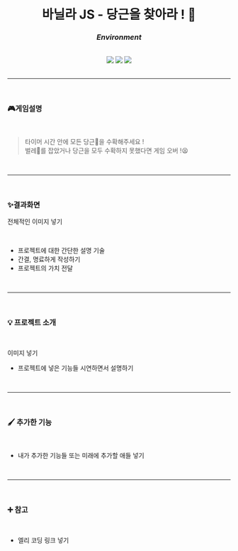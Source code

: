 # **<center>바닐라 JS - 당근을 찾아라 ! 🥕</center>**

### **_<center>Environment</center>_**

<br/>

<center>
  <img src="https://img.shields.io/badge/HTML-E34F26?style=flat-square&logo=HTML5&logoColor=ffffff"/>
  <img src="https://img.shields.io/badge/JAVASCRIPT-F7DF1E?style=flat-square&logo=JavaScript&logoColor=000000"/>
  <img src="https://img.shields.io/badge/CSS-1572B6?style=flat-square&logo=CSS3&logoColor=ffffff"/>
</center>

<br/>

---

<br/>

### **🎮게임설명**

<br/>

> 타이머 시간 안에 모든 당근🥕을 수확해주세요 !  
> 벌레🐛를 잡았거나 당근을 모두 수확하지 못했다면 게임 오버 !😫

<br/>

---

<br/>

### **✨결과화면**

전체적인 이미지 넣기

<br/>

- 프로젝트에 대한 간단한 설명 기술
- 간결, 명료하게 작성하기
- 프로젝트의 가치 전달

<br/>

---

<br/>

### **💡 프로젝트 소개**

<br/>

이미지 넣기

- 프로젝트에 넣은 기능들 시연하면서 설명하기

<br/>

---

<br/>

### **🖌 추가한 기능**

<br/>

- 내가 추가한 기능들 또는 미래에 추가할 애들 넣기

<br/>

---

<br/>

### **➕ 참고**

<br/>

- 엘리 코딩 링크 넣기

<br/>
